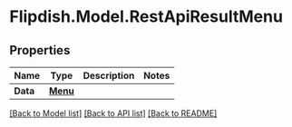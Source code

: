 # Flipdish.Model.RestApiResultMenu
## Properties

Name | Type | Description | Notes
------------ | ------------- | ------------- | -------------
**Data** | [**Menu**](Menu.md) |  | 

[[Back to Model list]](../README.md#documentation-for-models) [[Back to API list]](../README.md#documentation-for-api-endpoints) [[Back to README]](../README.md)

